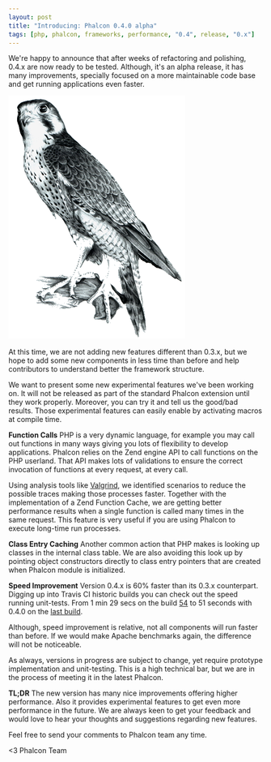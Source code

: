 ```yaml
---
layout: post
title: "Introducing: Phalcon 0.4.0 alpha"
tags: [php, phalcon, frameworks, performance, "0.4", release, "0.x"]
---
```


We're happy to announce that after weeks of refactoring and polishing, 0.4.x are now ready to be tested. Although, it's an alpha release, it has many improvements, specially focused on a more maintainable code base and get running applications even faster.

[![image](/assets/files/2012-05-15-real-phalcon.png)](http://browse.deviantart.com/#/d15brzb)

<!--more-->
At this time, we are not adding new features different than 0.3.x, but we hope to add some new components in less time than before and help contributors to understand better the framework structure.

We want to present some new experimental features we've been working on. It will not be released as part of the standard Phalcon extension until they work properly. Moreover, you can try it and tell us the good/bad results. Those experimental features can easily enable by activating macros at compile time.

**Function Calls**
PHP is a very dynamic language, for example you may call out functions in many ways giving you lots of flexibility to develop applications. Phalcon relies on the Zend engine API to call functions on the PHP userland. That API makes lots of validations to ensure the correct invocation of functions at every request, at every call.

Using analysis tools like [Valgrind](http://www.valgrind.org/), we identified scenarios to reduce the possible traces making those processes faster. Together with the implementation of a Zend Function Cache, we are getting better performance results when a single function is called many times in the same request. This feature is very useful if you are using Phalcon to execute long-time run processes.

**Class Entry Caching**
Another common action that PHP makes is looking up classes in the internal class table. We are also avoiding this look up by pointing object constructors directly to class entry pointers that are created when Phalcon module is initialized.

**Speed Improvement**
Version 0.4.x is 60% faster than its 0.3.x counterpart. Digging up into Travis CI historic builds you can check out the speed running unit-tests. From 1 min 29 secs on the build [54](http://travis-ci.org/#!/phalcon/cphalcon/builds/1286939) to 51 seconds with 0.4.0 on the [last build](http://travis-ci.org/#!/phalcon/cphalcon/builds/1332575).

Although, speed improvement is relative, not all components will run faster than before. If we would make Apache benchmarks again, the difference will not be noticeable.

As always, versions in progress are subject to change, yet require prototype implementation and unit-testing. This is a high technical bar, but we are in the process of meeting it in the latest Phalcon.

**TL;DR**
The new version has many nice improvements offering higher performance. Also it provides experimental features to get even more performance in the future. We are always keen to get your feedback and would love to hear your thoughts and suggestions regarding new features. 

Feel free to send your comments to Phalcon team any time.


<3 Phalcon Team
